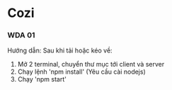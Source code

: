 # Cozi
### WDA 01
Hướng dẫn:
Sau khi tải hoặc kéo về:
1. Mở 2 terminal, chuyển thư mục tới client và server
2. Chạy lệnh 'npm install' (Yêu cầu cài nodejs)
3. Chạy 'npm start'
